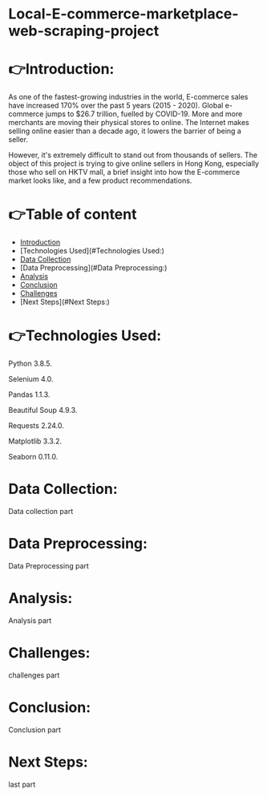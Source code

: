 # Local-E-commerce-marketplace-web-scraping-project

# :point_right:Introduction:

As one of the fastest-growing industries in the world, E-commerce sales have increased 170% over the past 5 years (2015 - 2020). Global e-commerce jumps to $26.7 trillion, fuelled by COVID-19. More and more merchants are moving their physical stores to online. The Internet makes selling online easier than a decade ago, it lowers the barrier of being a seller.

However, it's extremely difficult to stand out from thousands of sellers. The object of this project is trying to give online sellers in Hong Kong, especially those who sell on HKTV mall, a brief insight into how the E-commerce market looks like, and a few product recommendations.

# :point_right:Table of content

* [Introduction](#Introduction:)
* [Technologies Used](#Technologies Used:)
* [Data Collection](#data-collection)
* [Data Preprocessing](#Data Preprocessing:)
* [Analysis](#Analysis:)
* [Conclusion](#Conclusion:)
* [Challenges](#Challenges:)
* [Next Steps](#Next Steps:)

# :point_right:Technologies Used:

Python 3.8.5. 

Selenium 4.0. 

Pandas 1.1.3. 

Beautiful Soup 4.9.3. 

Requests 2.24.0. 

Matplotlib 3.3.2. 

Seaborn 0.11.0. 


# Data Collection:
Data collection part


# Data Preprocessing:
Data Preprocessing part

# Analysis:
Analysis part

# Challenges:
challenges part

# Conclusion:
Conclusion part

# Next Steps:
last part
